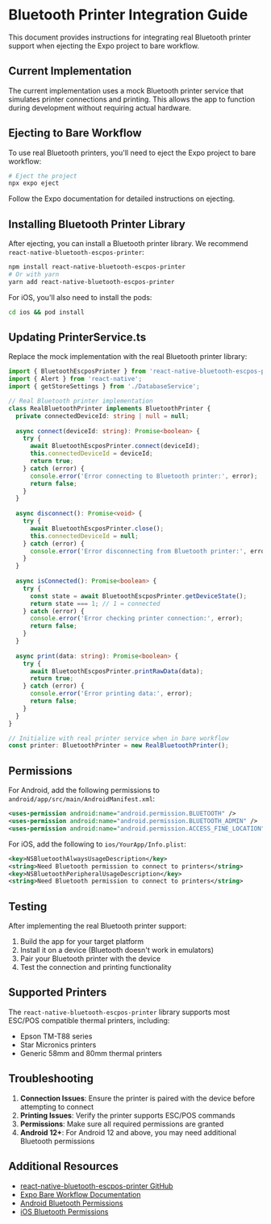 # Bluetooth Printer Integration Guide

This document provides instructions for integrating real Bluetooth printer support when ejecting the Expo project to bare workflow.

## Current Implementation

The current implementation uses a mock Bluetooth printer service that simulates printer connections and printing. This allows the app to function during development without requiring actual hardware.

## Ejecting to Bare Workflow

To use real Bluetooth printers, you'll need to eject the Expo project to bare workflow:

```bash
# Eject the project
npx expo eject
```

Follow the Expo documentation for detailed instructions on ejecting.

## Installing Bluetooth Printer Library

After ejecting, you can install a Bluetooth printer library. We recommend `react-native-bluetooth-escpos-printer`:

```bash
npm install react-native-bluetooth-escpos-printer
# Or with yarn
yarn add react-native-bluetooth-escpos-printer
```

For iOS, you'll also need to install the pods:

```bash
cd ios && pod install
```

## Updating PrinterService.ts

Replace the mock implementation with the real Bluetooth printer library:

```typescript
import { BluetoothEscposPrinter } from 'react-native-bluetooth-escpos-printer';
import { Alert } from 'react-native';
import { getStoreSettings } from './DatabaseService';

// Real Bluetooth printer implementation
class RealBluetoothPrinter implements BluetoothPrinter {
  private connectedDeviceId: string | null = null;
  
  async connect(deviceId: string): Promise<boolean> {
    try {
      await BluetoothEscposPrinter.connect(deviceId);
      this.connectedDeviceId = deviceId;
      return true;
    } catch (error) {
      console.error('Error connecting to Bluetooth printer:', error);
      return false;
    }
  }
  
  async disconnect(): Promise<void> {
    try {
      await BluetoothEscposPrinter.close();
      this.connectedDeviceId = null;
    } catch (error) {
      console.error('Error disconnecting from Bluetooth printer:', error);
    }
  }
  
  async isConnected(): Promise<boolean> {
    try {
      const state = await BluetoothEscposPrinter.getDeviceState();
      return state === 1; // 1 = connected
    } catch (error) {
      console.error('Error checking printer connection:', error);
      return false;
    }
  }
  
  async print(data: string): Promise<boolean> {
    try {
      await BluetoothEscposPrinter.printRawData(data);
      return true;
    } catch (error) {
      console.error('Error printing data:', error);
      return false;
    }
  }
}

// Initialize with real printer service when in bare workflow
const printer: BluetoothPrinter = new RealBluetoothPrinter();
```

## Permissions

For Android, add the following permissions to `android/app/src/main/AndroidManifest.xml`:

```xml
<uses-permission android:name="android.permission.BLUETOOTH" />
<uses-permission android:name="android.permission.BLUETOOTH_ADMIN" />
<uses-permission android:name="android.permission.ACCESS_FINE_LOCATION" />
```

For iOS, add the following to `ios/YourApp/Info.plist`:

```xml
<key>NSBluetoothAlwaysUsageDescription</key>
<string>Need Bluetooth permission to connect to printers</string>
<key>NSBluetoothPeripheralUsageDescription</key>
<string>Need Bluetooth permission to connect to printers</string>
```

## Testing

After implementing the real Bluetooth printer support:

1. Build the app for your target platform
2. Install it on a device (Bluetooth doesn't work in emulators)
3. Pair your Bluetooth printer with the device
4. Test the connection and printing functionality

## Supported Printers

The `react-native-bluetooth-escpos-printer` library supports most ESC/POS compatible thermal printers, including:

- Epson TM-T88 series
- Star Micronics printers
- Generic 58mm and 80mm thermal printers

## Troubleshooting

1. **Connection Issues**: Ensure the printer is paired with the device before attempting to connect
2. **Printing Issues**: Verify the printer supports ESC/POS commands
3. **Permissions**: Make sure all required permissions are granted
4. **Android 12+**: For Android 12 and above, you may need additional Bluetooth permissions

## Additional Resources

- [react-native-bluetooth-escpos-printer GitHub](https://github.com/tr3v3r/react-native-bluetooth-escpos-printer)
- [Expo Bare Workflow Documentation](https://docs.expo.dev/bare/overview/)
- [Android Bluetooth Permissions](https://developer.android.com/guide/topics/connectivity/bluetooth/permissions)
- [iOS Bluetooth Permissions](https://developer.apple.com/documentation/corebluetooth)